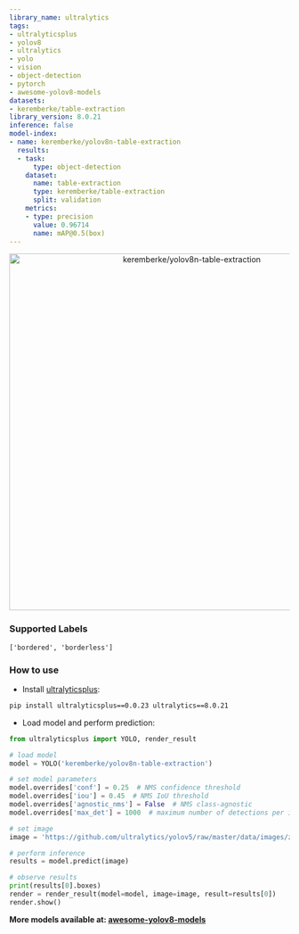 ```yaml
---
library_name: ultralytics
tags:
- ultralyticsplus
- yolov8
- ultralytics
- yolo
- vision
- object-detection
- pytorch
- awesome-yolov8-models
datasets:
- keremberke/table-extraction
library_version: 8.0.21
inference: false
model-index:
- name: keremberke/yolov8n-table-extraction
  results:
  - task:
      type: object-detection
    dataset:
      name: table-extraction
      type: keremberke/table-extraction
      split: validation
    metrics:
    - type: precision
      value: 0.96714
      name: mAP@0.5(box)
---
```


<div align="center">
  <img width="640" alt="keremberke/yolov8n-table-extraction" src="https://huggingface.co/keremberke/yolov8n-table-extraction/resolve/main/thumbnail.jpg">
</div>

### Supported Labels

```
['bordered', 'borderless']
```

### How to use

- Install [ultralyticsplus](https://github.com/fcakyon/ultralyticsplus):

```bash
pip install ultralyticsplus==0.0.23 ultralytics==8.0.21
```

- Load model and perform prediction:

```python
from ultralyticsplus import YOLO, render_result

# load model
model = YOLO('keremberke/yolov8n-table-extraction')

# set model parameters
model.overrides['conf'] = 0.25  # NMS confidence threshold
model.overrides['iou'] = 0.45  # NMS IoU threshold
model.overrides['agnostic_nms'] = False  # NMS class-agnostic
model.overrides['max_det'] = 1000  # maximum number of detections per image

# set image
image = 'https://github.com/ultralytics/yolov5/raw/master/data/images/zidane.jpg'

# perform inference
results = model.predict(image)

# observe results
print(results[0].boxes)
render = render_result(model=model, image=image, result=results[0])
render.show()
```

**More models available at: [awesome-yolov8-models](https://yolov8.xyz)**